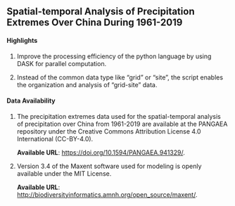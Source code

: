 ## Spatial-temporal Analysis of Precipitation Extremes Over China During 1961-2019

#### Highlights

1. Improve the processing efficiency of the python language by using DASK for parallel computation.

2. Instead of the common data type like “grid” or “site”, the script enables the organization and analysis of “grid-site” data.

#### Data Availability

1. The precipitation extremes data used for the spatial-temporal analysis of precipitation over China from 1961-2019 are available at the PANGAEA repository under the Creative Commons Attribution License 4.0 International (CC-BY-4.0).

    **Available URL**: https://doi.org/10.1594/PANGAEA.941329/.

2. Version 3.4 of the Maxent software used for modeling is openly available under the MIT License.

    **Available URL**: http://biodiversityinformatics.amnh.org/open_source/maxent/.
